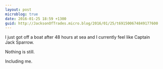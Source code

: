 ```yaml
---
layout: post
microblog: true
date: 2016-01-25 18:59 +1300
guid: http://JacksonOfTrades.micro.blog/2016/01/25/t691500674849177600.html
---
```

I just got off a boat after 48 hours at sea and I currently feel like Captain Jack Sparrow.

Nothing is still.

Including me.
